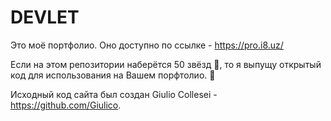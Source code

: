 # DEVLET

Это моё портфолио. Оно доступно по ссылке - https://pro.i8.uz/

Если на этом репозитории наберётся 50 звёзд 🌟, то я выпущу открытый код для использования на Вашем порфтолио. 🤩

Исходный код сайта был создан Giulio Collesei - https://github.com/Giulico. 
